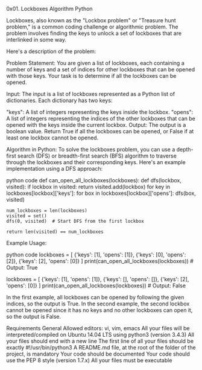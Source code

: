 0x01. Lockboxes
Algorithm
Python



Lockboxes, also known as the "Lockbox problem" or "Treasure hunt problem," is a common coding challenge or algorithmic problem. The problem involves finding the keys to unlock a set of lockboxes that are interlinked in some way.

Here's a description of the problem:

Problem Statement:
You are given a list of lockboxes, each containing a number of keys and a set of indices for other lockboxes that can be opened with those keys. Your task is to determine if all the lockboxes can be opened.

Input:
The input is a list of lockboxes represented as a Python list of dictionaries. Each dictionary has two keys:

"keys": A list of integers representing the keys inside the lockbox.
"opens": A list of integers representing the indices of the other lockboxes that can be opened with the keys inside the current lockbox.
Output:
The output is a boolean value. Return True if all the lockboxes can be opened, or False if at least one lockbox cannot be opened.

Algorithm in Python:
To solve the lockboxes problem, you can use a depth-first search (DFS) or breadth-first search (BFS) algorithm to traverse through the lockboxes and their corresponding keys. Here's an example implementation using a DFS approach:

python code 
def can_open_all_lockboxes(lockboxes):
    def dfs(lockbox, visited):
        if lockbox in visited:
            return
        visited.add(lockbox)
        for key in lockboxes[lockbox]['keys']:
            for box in lockboxes[lockbox]['opens']:
                dfs(box, visited)

    num_lockboxes = len(lockboxes)
    visited = set()
    dfs(0, visited)  # Start DFS from the first lockbox

    return len(visited) == num_lockboxes



Example Usage:

python code 
lockboxes = [
    {'keys': [1], 'opens': [1]},
    {'keys': [0], 'opens': [2]},
    {'keys': [2], 'opens': [0]}
]
print(can_open_all_lockboxes(lockboxes))  # Output: True

lockboxes = [
    {'keys': [1], 'opens': [1]},
    {'keys': [], 'opens': []},
    {'keys': [2], 'opens': [0]}
]
print(can_open_all_lockboxes(lockboxes))  # Output: False


In the first example, all lockboxes can be opened by following the given indices, so the output is True. In the second example, the second lockbox cannot be opened since it has no keys and no other lockboxes can open it, so the output is False.




Requirements
General
Allowed editors: vi, vim, emacs
All your files will be interpreted/compiled on Ubuntu 14.04 LTS using python3 (version 3.4.3)
All your files should end with a new line
The first line of all your files should be exactly #!/usr/bin/python3
A README.md file, at the root of the folder of the project, is mandatory
Your code should be documented
Your code should use the PEP 8 style (version 1.7.x)
All your files must be executable



